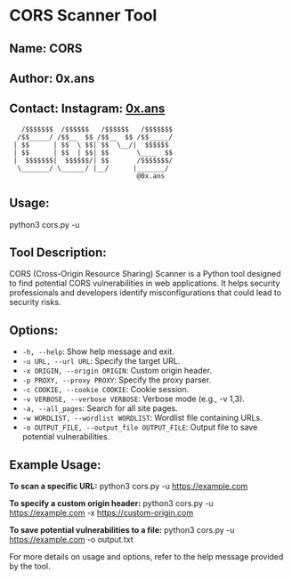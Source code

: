 # CORS Scanner Tool
## Name: CORS
## Author: 0x.ans
## Contact: Instagram: [0x.ans](https://instagram.com/0x.ans)

       /$$$$$$$  /$$$$$$   /$$$$$$   /$$$$$$$
      /$$_____/ /$$__  $$ /$$__  $$ /$$_____/
     | $$      | $$  \ $$| $$  \__/|  $$$$$$
     | $$      | $$  | $$| $$       \____  $$
     |  $$$$$$$|  $$$$$$/| $$       /$$$$$$$/
      \_______/ \______/ |__/      |_______/
                                    @0x.ans

## Usage:
python3 cors.py -u <url>

## Tool Description:
CORS (Cross-Origin Resource Sharing) Scanner is a Python tool designed to find potential CORS vulnerabilities in web applications. It helps security professionals and developers identify misconfigurations that could lead to security risks.

## Options:

- `-h, --help`: Show help message and exit.
- `-u URL, --url URL`: Specify the target URL.
- `-x ORIGIN, --origin ORIGIN`: Custom origin header.
- `-p PROXY, --proxy PROXY`: Specify the proxy parser.
- `-c COOKIE, --cookie COOKIE`: Cookie session.
- `-v VERBOSE, --verbose VERBOSE`: Verbose mode (e.g., -v 1,3).
- `-a, --all_pages`: Search for all site pages.
- `-w WORDLIST, --wordlist WORDLIST`: Wordlist file containing URLs.
- `-o OUTPUT_FILE, --output_file OUTPUT_FILE`: Output file to save potential vulnerabilities.

## Example Usage:

**To scan a specific URL:**
python3 cors.py -u https://example.com

**To specify a custom origin header:**
python3 cors.py -u https://example.com -x https://custom-origin.com

**To save potential vulnerabilities to a file:**
python3 cors.py -u https://example.com -o output.txt

For more details on usage and options, refer to the help message provided by the tool.
